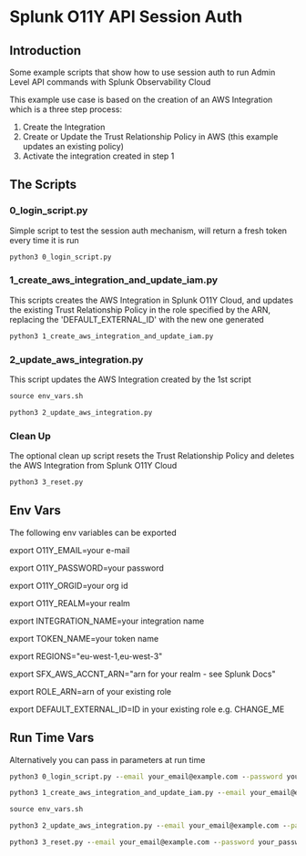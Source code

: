 # Splunk O11Y API Session Auth

## Introduction

Some example scripts that show how to use session auth to run Admin Level API commands with Splunk Observability Cloud

This example use case is based on the creation of an AWS Integration which is a three step process:

1. Create the Integration
2. Create or Update the Trust Relationship Policy in AWS (this example updates an existing policy)
3. Activate the integration created in step 1

## The Scripts

### 0_login_script.py

Simple script to test the session auth mechanism, will return a fresh token every time it is run

```cmd
python3 0_login_script.py
```

### 1_create_aws_integration_and_update_iam.py

This scripts creates the AWS Integration in Splunk O11Y Cloud, and updates the existing Trust Relationship Policy in the role specified by the ARN, replacing the 'DEFAULT_EXTERNAL_ID' with the new one generated

```cmd
python3 1_create_aws_integration_and_update_iam.py
```

### 2_update_aws_integration.py

This script updates the AWS Integration created by the 1st script

```cmd
source env_vars.sh

python3 2_update_aws_integration.py
```

### Clean Up

The optional clean up script resets the Trust Relationship Policy and deletes the AWS Integration from Splunk O11Y Cloud

```cmd
python3 3_reset.py
```

## Env Vars

The following env variables can be exported

export O11Y_EMAIL=your e-mail

export O11Y_PASSWORD=your password

export O11Y_ORGID=your org id

export O11Y_REALM=your realm

export INTEGRATION_NAME=your integration name

export TOKEN_NAME=your token name

export REGIONS="eu-west-1,eu-west-3"

export SFX_AWS_ACCNT_ARN="arn for your realm - see Splunk Docs"

export ROLE_ARN=arn of your existing role

export DEFAULT_EXTERNAL_ID=ID in your existing role e.g. CHANGE_ME

## Run Time Vars

Alternatively you can pass in parameters at run time

```cmd
python3 0_login_script.py --email your_email@example.com --password your_password --orgId your_organization_id --realm your_realm
```

```cmd
python3 1_create_aws_integration_and_update_iam.py --email your_email@example.com --password your_password --orgId your_organization_id --realm your_realm --name "your_integraion_name" --namedToken "your_sfx_token_name" --regions "region-name-1" "region-name-2" --sfxAwsAccountArn "arn for your realm" --aws_access_key_id your_aws_access_key_id --aws_secret_access_key your_aws_secret_access_key --roleArn "your_role_arn" --defaultExternalId "CHANGE_ME"
```

```cmd
source env_vars.sh

python3 2_update_aws_integration.py --email your_email@example.com --password your_password --orgId your_organization_id --realm your_realm --name "API_Demo" --namedToken "your_sfx_token_name" --regions "eu-west-1" "eu-west-3" --sfxAwsAccountArn "arn for your realm" --aws_access_key_id your_aws_access_key_id --aws_secret_access_key your_aws_secret_access_key --roleArn "your_role_arn"
```

```cmd
python3 3_reset.py --email your_email@example.com --password your_password --orgId your_organization_id --realm your_realm --roleArn "your_role_arn" --defaultExternalId "CHANGE_ME"
```
